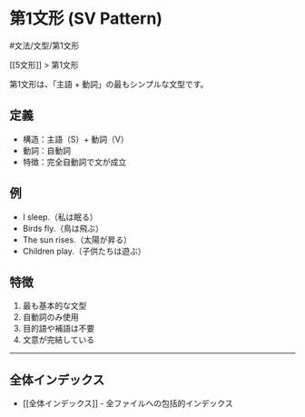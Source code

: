 ﻿# 第1文形 (SV Pattern)

#文法/文型/第1文形

[[5文形]] > 第1文形

第1文形は、「主語 + 動詞」の最もシンプルな文型です。

## 定義
- 構造：主語（S）+ 動詞（V）
- 動詞：自動詞
- 特徴：完全自動詞で文が成立

## 例
- I sleep.（私は眠る）
- Birds fly.（鳥は飛ぶ）
- The sun rises.（太陽が昇る）
- Children play.（子供たちは遊ぶ）

## 特徴
1. 最も基本的な文型
2. 自動詞のみ使用
3. 目的語や補語は不要
4. 文意が完結している

---

## 全体インデックス
- [[全体インデックス]] - 全ファイルへの包括的インデックス 